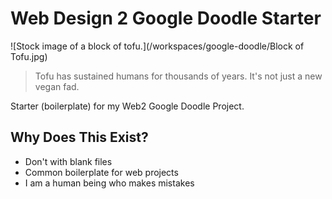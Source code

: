 # Web Design 2 Google Doodle Starter

![Stock image of a block of tofu.](/workspaces/google-doodle/Block of Tofu.jpg)

> Tofu has sustained humans for thousands of years. It's not just a new vegan fad. 

Starter (boilerplate) for my Web2 Google Doodle Project.

## Why Does This Exist?
* Don't with blank files
* Common boilerplate for web projects
* I am a human being who makes mistakes
